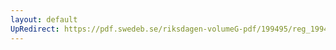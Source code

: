 ```yaml
---
layout: default
UpRedirect: https://pdf.swedeb.se/riksdagen-volumeG-pdf/199495/reg_199495/reg_199495_0449.pdf
---
```

